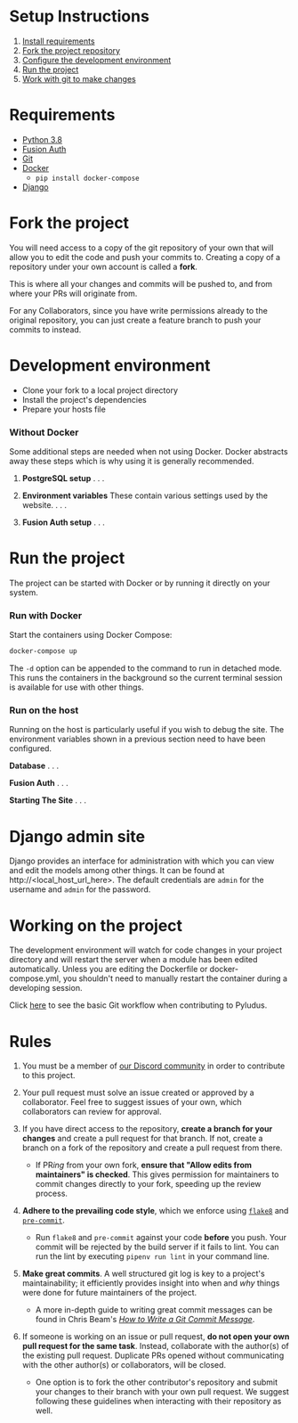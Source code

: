 
# Setup Instructions

1. [Install requirements](#Requirements)
2. [Fork the project repository](#Fork-the-Project)
4. [Configure the development environment](#Development-Environment)
5. [Run the project](#Run-The-Project)
6. [Work with git to make changes](#Working-with-Git)

# Requirements

- [Python 3.8](https://docs.python.org/3.8/)
- [Fusion Auth]()
- [Git](https://git-scm.com/doc)
- [Docker](https://docs.docker.com/compose/install/)
    - `pip install docker-compose`
- [Django]()

# Fork the project
You will need access to a copy of the git repository of your own that will allow you to edit the code and push your commits to. Creating a copy of a repository under your own account is called a **fork**.

This is where all your changes and commits will be pushed to, and from where your PRs will originate from.

For any Collaborators, since you have write permissions already to the original repository, you can just create a feature branch to push your commits to instead.

# Development environment

 - Clone your fork to a local project directory 
 - Install the project's dependencies 
 - Prepare your hosts file

### Without Docker
Some additional steps are needed when not using Docker. Docker abstracts away these steps which is why using it is generally recommended.

1. **PostgreSQL setup**
	. . . 

2. **Environment variables**
	These contain various settings used by the website. 
	. . .

3. **Fusion Auth setup**
	. . . 
	
# Run the project
The project can be started with Docker or by running it directly on your system.

### Run with Docker
Start the containers using Docker Compose:
```bash
docker-compose up
```
The `-d` option can be appended to the command to run in detached mode. This runs the containers in the background so the current terminal session is available for use with other things.

### Run on the host
Running on the host is particularly useful if you wish to debug the site. The environment variables shown in a previous section need to have been configured.

**Database**
. . .

**Fusion Auth**
. . .

**Starting The Site**
. . .

# Django admin site
Django provides an interface for administration with which you can view and edit the models among other things. It can be found at  http://<local_host_url_here>. The default credentials are `admin` for the username and `admin` for the password.


# Working on the project
The development environment will watch for code changes in your project directory and will restart the server when a module has been edited automatically. Unless you are editing the Dockerfile or docker-compose.yml, you shouldn't need to manually restart the container during a developing session.

Click [here](https://rogerdudler.github.io/git-guide/) to see the basic Git workflow when contributing to Pyludus.

# Rules

1. You must be a member of [our Discord community](https://discord.gg/gZzpQkF6rx) in order to contribute to this project.

2. Your pull request must solve an issue created or approved by a collaborator. Feel free to suggest issues of your own, which collaborators can review for approval.

3. If you have direct access to the repository, **create a branch for your changes** and create a pull request for that branch. If not, create a branch on a fork of the repository and create a pull request from there.
    * If PR*ing* from your own fork, **ensure that "Allow edits from maintainers" is checked**. This gives permission for maintainers to commit changes directly to your fork, speeding up the review process.

4. **Adhere to the prevailing code style**, which we enforce using [`flake8`](http://flake8.pycqa.org/en/latest/index.html) and [`pre-commit`](https://pre-commit.com/).
    * Run `flake8` and `pre-commit` against your code **before** you push. Your commit will be rejected by the build server if it fails to lint. You can run the lint by executing `pipenv run lint` in your command line.

5. **Make great commits**. A well structured git log is key to a project's maintainability; it efficiently provides insight into when and *why* things were done for future maintainers of the project.
    * A more in-depth guide to writing great commit messages can be found in Chris Beam's [*How to Write a Git Commit Message*](https://chris.beams.io/posts/git-commit/).

6. If someone is working on an issue or pull request, **do not open your own pull request for the same task**. Instead, collaborate with the author(s) of the existing pull request. Duplicate PRs opened without communicating with the other author(s) or collaborators, will be closed. 
    * One option is to fork the other contributor's repository and submit your changes to their branch with your own pull request. We suggest following these guidelines when interacting with their repository as well.
